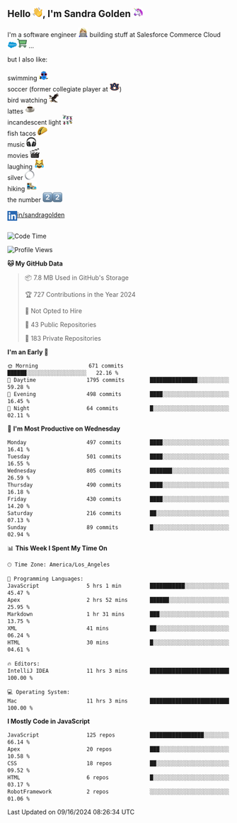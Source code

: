 ## Hello <img src="./static/emoji/wave.png" width="22" />, I'm Sandra Golden <img src="./static/emoji/unicorn-face.png" width="22" />

I'm a software engineer <img src="./static/emoji/female-technologist.png" width="22" /> building stuff at Salesforce Commerce Cloud <img src="./static/emoji/salesforce.png" width="22" /><img src="./static/emoji/commerce-cloud.png" width="22" />&nbsp;...

but I also like:<br/><br/>
swimming <img alt="swimming" src="./static/emoji/keep-swimming.png" width="22" /><br/>
soccer  (former collegiate player at <img src="./static/emoji/auburn.png" width="22" />)<br/>
bird watching <img src="./static/emoji/eagle.png" width="22" /><br/>
lattes <img src="./static/emoji/coffee.png" width="22" /><br/>
incandescent light <img src="./static/emoji/lights.png" width="22" /><br/>
fish tacos <img src="./static/emoji/taco.png" width="22" /><br/>
music <img src="./static/emoji/headphones.png" width="22" /><br/>
movies <img src="./static/emoji/movie-clapper.png" width="22" /><br/>
laughing <img src="./static/emoji/joy-cat.png" width="22" /><br/>
silver <img src="./static/emoji/silver-hoop.png" width="22" /><br/>
hiking <img src="./static/emoji/hiker.png" width="22" /><br/>
the number <img src="./static/emoji/two.png" width="22" /><img src="./static/emoji/two.png" width="22" />
<br/><br/>
<img align="left" alt="Sandra Golden | LinkedIn" width="22px" src="./static/emoji/linkedin.png" /> <a href="https://www.linkedin.com/in/sandragolden/">in/sandragolden</a>
<br/><br/>
<!--START_SECTION:waka-->
![Code Time](http://img.shields.io/badge/Code%20Time-592%20hrs%2020%20mins-blue)

![Profile Views](http://img.shields.io/badge/Profile%20Views-0-blue)

**🐱 My GitHub Data** 

> 📦 7.8 MB Used in GitHub's Storage 
 > 
> 🏆 727 Contributions in the Year 2024
 > 
> 🚫 Not Opted to Hire
 > 
> 📜 43 Public Repositories 
 > 
> 🔑 183 Private Repositories 
 > 
**I'm an Early 🐤** 

```text
🌞 Morning                671 commits         ██████░░░░░░░░░░░░░░░░░░░   22.16 % 
🌆 Daytime                1795 commits        ███████████████░░░░░░░░░░   59.28 % 
🌃 Evening                498 commits         ████░░░░░░░░░░░░░░░░░░░░░   16.45 % 
🌙 Night                  64 commits          █░░░░░░░░░░░░░░░░░░░░░░░░   02.11 % 
```
📅 **I'm Most Productive on Wednesday** 

```text
Monday                   497 commits         ████░░░░░░░░░░░░░░░░░░░░░   16.41 % 
Tuesday                  501 commits         ████░░░░░░░░░░░░░░░░░░░░░   16.55 % 
Wednesday                805 commits         ███████░░░░░░░░░░░░░░░░░░   26.59 % 
Thursday                 490 commits         ████░░░░░░░░░░░░░░░░░░░░░   16.18 % 
Friday                   430 commits         ████░░░░░░░░░░░░░░░░░░░░░   14.20 % 
Saturday                 216 commits         ██░░░░░░░░░░░░░░░░░░░░░░░   07.13 % 
Sunday                   89 commits          █░░░░░░░░░░░░░░░░░░░░░░░░   02.94 % 
```


📊 **This Week I Spent My Time On** 

```text
🕑︎ Time Zone: America/Los_Angeles

💬 Programming Languages: 
JavaScript               5 hrs 1 min         ███████████░░░░░░░░░░░░░░   45.47 % 
Apex                     2 hrs 52 mins       ██████░░░░░░░░░░░░░░░░░░░   25.95 % 
Markdown                 1 hr 31 mins        ███░░░░░░░░░░░░░░░░░░░░░░   13.75 % 
XML                      41 mins             ██░░░░░░░░░░░░░░░░░░░░░░░   06.24 % 
HTML                     30 mins             █░░░░░░░░░░░░░░░░░░░░░░░░   04.61 % 

🔥 Editors: 
IntelliJ IDEA            11 hrs 3 mins       █████████████████████████   100.00 % 

💻 Operating System: 
Mac                      11 hrs 3 mins       █████████████████████████   100.00 % 
```

**I Mostly Code in JavaScript** 

```text
JavaScript               125 repos           █████████████████░░░░░░░░   66.14 % 
Apex                     20 repos            ███░░░░░░░░░░░░░░░░░░░░░░   10.58 % 
CSS                      18 repos            ██░░░░░░░░░░░░░░░░░░░░░░░   09.52 % 
HTML                     6 repos             █░░░░░░░░░░░░░░░░░░░░░░░░   03.17 % 
RobotFramework           2 repos             ░░░░░░░░░░░░░░░░░░░░░░░░░   01.06 % 
```




 Last Updated on 09/16/2024 08:26:34 UTC
<!--END_SECTION:waka-->
